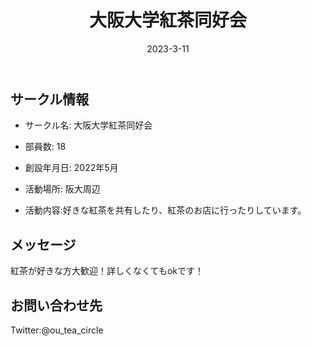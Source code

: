 ﻿---
title: '大阪大学紅茶同好会'
excerpt: ''
date: '2023-3-11'
iconImage: '/assets/016/icon.png'

ogImage:
  url: '/assets/016/icon.png'
tags:
  - 'サークル'
  
---

## サークル情報
- サークル名: 大阪大学紅茶同好会
- 部員数: 18
- 創設年月日: 2022年5月
- 活動場所: 阪大周辺

- 活動内容:好きな紅茶を共有したり、紅茶のお店に行ったりしています。

## メッセージ
紅茶が好きな方大歓迎！詳しくなくてもokです！

## お問い合わせ先
Twitter:@ou_tea_circle

